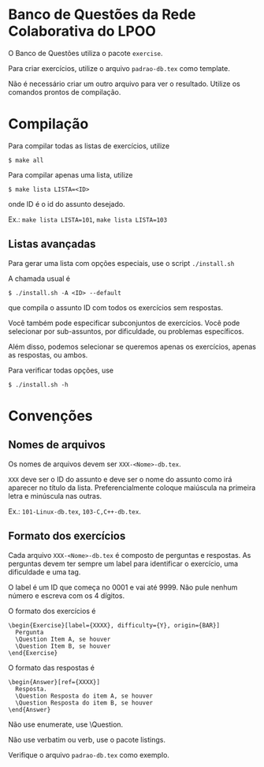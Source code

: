 # Banco de Questões da Rede Colaborativa do LPOO

O Banco de Questões utiliza o pacote `exercise`.

Para criar exercícios, utilize o arquivo `padrao-db.tex` como template.

Não é necessário criar um outro arquivo para ver o resultado. Utilize
os comandos prontos de compilação.

# Compilação

Para compilar todas as listas de exercícios, utilize

    $ make all

Para compilar apenas uma lista, utilize

    $ make lista LISTA=<ID>

onde ID  é o id do assunto desejado.

Ex.: `make lista LISTA=101`, `make lista LISTA=103`

## Listas avançadas

Para gerar uma lista com opções especiais, use o script `./install.sh`

A chamada usual é 

    $ ./install.sh -A <ID> --default

que compila o assunto ID com todos os exercícios sem respostas.

Você também pode especificar subconjuntos de exercícios. Você pode
selecionar por sub-assuntos, por dificuldade, ou problemas específicos.

Além disso, podemos selecionar se queremos apenas os exercícios,
apenas as respostas, ou ambos.

Para verificar todas opções, use

    $ ./install.sh -h

# Convenções

## Nomes de arquivos

Os nomes de arquivos devem ser `XXX-<Nome>-db.tex`. 

`XXX` deve ser o ID do assunto
e <Nome> deve ser o nome do assunto como irá aparecer no título da lista.
Preferencialmente coloque maiúscula na primeira letra e minúscula nas outras.

Ex.: `101-Linux-db.tex`, `103-C,C++-db.tex`.

## Formato dos exercícios

Cada arquivo `XXX-<Nome>-db.tex` é composto de perguntas e respostas.
As perguntas devem ter sempre um label para identificar o exercício,
uma dificuldade e uma tag.

O label é um ID que começa no 0001 e vai até 9999. Não pule nenhum número
e escreva com os 4 dígitos.

O formato dos exercícios é

    \begin{Exercise}[label={XXXX}, difficulty={Y}, origin={BAR}]
      Pergunta
      \Question Item A, se houver
      \Question Item B, se houver
    \end{Exercise}

O formato das respostas é

    \begin{Answer}[ref={XXXX}]
      Resposta.
      \Question Resposta do item A, se houver
      \Question Resposta do item B, se houver
    \end{Answer}

Não use enumerate, use \\Question.

Não use verbatim ou verb, use o pacote listings.

Verifique o arquivo `padrao-db.tex` como exemplo.
